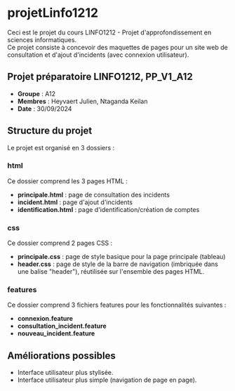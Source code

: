 # projetLinfo1212

Ceci est le projet du cours LINFO1212 - Projet d'approfondissement en sciences informatiques.  
Ce projet consiste à concevoir des maquettes de pages pour un site web de consultation et d'ajout d'incidents (avec connexion utilisateur).

## Projet préparatoire LINFO1212, PP_V1_A12

- **Groupe** : A12  
- **Membres** : Heyvaert Julien, Ntaganda Keilan  
- **Date** : 30/09/2024  

## Structure du projet

Le projet est organisé en 3 dossiers :

### html

Ce dossier comprend les 3 pages HTML :
- **principale.html** : page de consultation des incidents  
- **incident.html** : page d'ajout d'incidents  
- **identification.html** : page d'identification/création de comptes  

### css

Ce dossier comprend 2 pages CSS :
- **principale.css** : page de style basique pour la page principale (tableau)  
- **header.css** : page de style de la barre de navigation (imbriquée dans une balise "header"), réutilisée sur l'ensemble des pages HTML.  

### features

Ce dossier comprend 3 fichiers features pour les fonctionnalités suivantes :
- **connexion.feature**  
- **consultation_incident.feature**  
- **nouveau_incident.feature**  

## Améliorations possibles

- Interface utilisateur plus stylisée.  
- Interface utilisateur plus simple (navigation de page en page).
